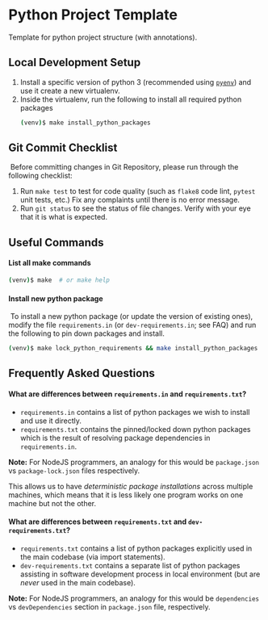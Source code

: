 # Python Project Template

Template for python project structure (with annotations).


## Local Development Setup

1. Install a specific version of python 3
   (recommended using [`pyenv`](https://github.com/pyenv/pyenv#installation))
   and use it create a new virtualenv.
2. Inside the virtualenv,
   run the following to install all required python packages
   ```bash
   (venv)$ make install_python_packages
   ```


## Git Commit Checklist
​
Before committing changes in Git Repository, 
please run through the following checklist:
​
1. Run `make test` to test for code quality
   (such as `flake8` code lint, `pytest` unit tests, etc.)
   Fix any complaints until there is no error message.
2. Run `git status` to see the status of file changes.
   Verify with your eye that it is what is expected.


## Useful Commands

#### List all make commands

```bash
(venv)$ make  # or make help
```

#### Install new python package
​
To install a new python package (or update the version of existing ones),
modify the file `requirements.in` (or `dev-requirements.in`; see FAQ)
and run the following to pin down packages and install.
```bash
(venv)$ make lock_python_requirements && make install_python_packages
```


## Frequently Asked Questions

#### What are differences between `requirements.in` and `requirements.txt`?

- `requirements.in` contains a list of python packages 
  we wish to install and use it directly.
- `requirements.txt` contains the pinned/locked down python packages
  which is the result of resolving package dependencies in `requirements.in`.

**Note:** For NodeJS programmers, an analogy for this would be `package.json`
vs `package-lock.json` files respectively.

This allows us to have _deterministic package installations_ across multiple machines,
which means that it is less likely one program works on one machine but not the other.

#### What are differences between `requirements.txt` and `dev-requirements.txt`?

- `requirements.txt` contains a list of python packages
  explicitly used in the main codebase (via import statements).
- `dev-requirements.txt` contains a separate list of python packages
  assisting in software development process in local environment
  (but are _never_ used in the main codebase).

**Note:** For NodeJS programmers, an analogy for this would be `dependencies` 
vs `devDependencies` section in `package.json` file, respectively.
